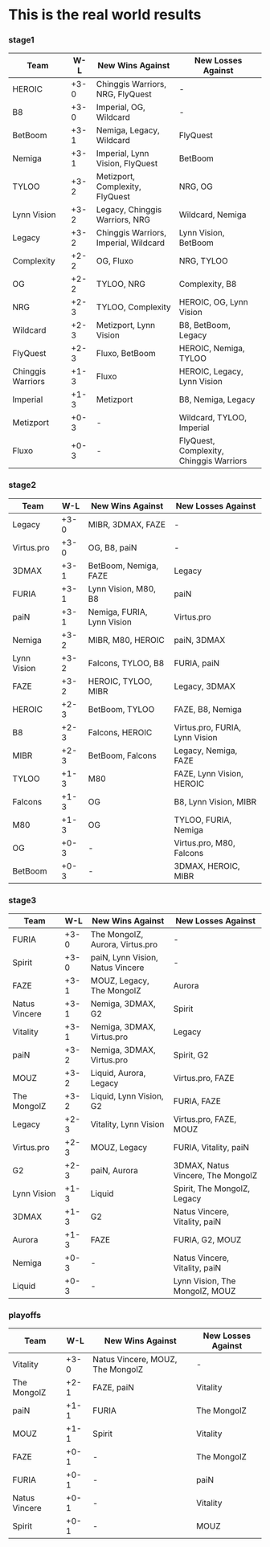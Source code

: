 # This is the real world results

### stage1

| Team | W-L | New Wins Against | New Losses Against |
|------|-----|-----------------|------------------|
| HEROIC | +3-0 | Chinggis Warriors, NRG, FlyQuest | - |
| B8 | +3-0 | Imperial, OG, Wildcard | - |
| BetBoom | +3-1 | Nemiga, Legacy, Wildcard | FlyQuest |
| Nemiga | +3-1 | Imperial, Lynn Vision, FlyQuest | BetBoom |
| TYLOO | +3-2 | Metizport, Complexity, FlyQuest | NRG, OG |
| Lynn Vision | +3-2 | Legacy, Chinggis Warriors, NRG | Wildcard, Nemiga |
| Legacy | +3-2 | Chinggis Warriors, Imperial, Wildcard | Lynn Vision, BetBoom |
| Complexity | +2-2 | OG, Fluxo | NRG, TYLOO |
| OG | +2-2 | TYLOO, NRG | Complexity, B8 |
| NRG | +2-3 | TYLOO, Complexity | HEROIC, OG, Lynn Vision |
| Wildcard | +2-3 | Metizport, Lynn Vision | B8, BetBoom, Legacy |
| FlyQuest | +2-3 | Fluxo, BetBoom | HEROIC, Nemiga, TYLOO |
| Chinggis Warriors | +1-3 | Fluxo | HEROIC, Legacy, Lynn Vision |
| Imperial | +1-3 | Metizport | B8, Nemiga, Legacy |
| Metizport | +0-3 | - | Wildcard, TYLOO, Imperial |
| Fluxo | +0-3 | - | FlyQuest, Complexity, Chinggis Warriors |

### stage2

| Team | W-L | New Wins Against | New Losses Against |
|------|-----|-----------------|------------------|
| Legacy | +3-0 | MIBR, 3DMAX, FAZE | - |
| Virtus.pro | +3-0 | OG, B8, paiN | - |
| 3DMAX | +3-1 | BetBoom, Nemiga, FAZE | Legacy |
| FURIA | +3-1 | Lynn Vision, M80, B8 | paiN |
| paiN | +3-1 | Nemiga, FURIA, Lynn Vision | Virtus.pro |
| Nemiga | +3-2 | MIBR, M80, HEROIC | paiN, 3DMAX |
| Lynn Vision | +3-2 | Falcons, TYLOO, B8 | FURIA, paiN |
| FAZE | +3-2 | HEROIC, TYLOO, MIBR | Legacy, 3DMAX |
| HEROIC | +2-3 | BetBoom, TYLOO | FAZE, B8, Nemiga |
| B8 | +2-3 | Falcons, HEROIC | Virtus.pro, FURIA, Lynn Vision |
| MIBR | +2-3 | BetBoom, Falcons | Legacy, Nemiga, FAZE |
| TYLOO | +1-3 | M80 | FAZE, Lynn Vision, HEROIC |
| Falcons | +1-3 | OG | B8, Lynn Vision, MIBR |
| M80 | +1-3 | OG | TYLOO, FURIA, Nemiga |
| OG | +0-3 | - | Virtus.pro, M80, Falcons |
| BetBoom | +0-3 | - | 3DMAX, HEROIC, MIBR |

### stage3

| Team | W-L | New Wins Against | New Losses Against |
|------|-----|-----------------|------------------|
| FURIA | +3-0 | The MongolZ, Aurora, Virtus.pro | - |
| Spirit | +3-0 | paiN, Lynn Vision, Natus Vincere | - |
| FAZE | +3-1 | MOUZ, Legacy, The MongolZ | Aurora |
| Natus Vincere | +3-1 | Nemiga, 3DMAX, G2 | Spirit |
| Vitality | +3-1 | Nemiga, 3DMAX, Virtus.pro | Legacy |
| paiN | +3-2 | Nemiga, 3DMAX, Virtus.pro | Spirit, G2 |
| MOUZ | +3-2 | Liquid, Aurora, Legacy | Virtus.pro, FAZE |
| The MongolZ | +3-2 | Liquid, Lynn Vision, G2 | FURIA, FAZE |
| Legacy | +2-3 | Vitality, Lynn Vision | Virtus.pro, FAZE, MOUZ |
| Virtus.pro | +2-3 | MOUZ, Legacy | FURIA, Vitality, paiN |
| G2 | +2-3 | paiN, Aurora | 3DMAX, Natus Vincere, The MongolZ |
| Lynn Vision | +1-3 | Liquid | Spirit, The MongolZ, Legacy |
| 3DMAX | +1-3 | G2 | Natus Vincere, Vitality, paiN |
| Aurora | +1-3 | FAZE | FURIA, G2, MOUZ |
| Nemiga | +0-3 | - | Natus Vincere, Vitality, paiN |
| Liquid | +0-3 | - | Lynn Vision, The MongolZ, MOUZ |

### playoffs

| Team | W-L | New Wins Against | New Losses Against |
|------|-----|-----------------|------------------|
| Vitality | +3-0 | Natus Vincere, MOUZ, The MongolZ | - |
| The MongolZ | +2-1 | FAZE, paiN | Vitality |
| paiN | +1-1 | FURIA | The MongolZ |
| MOUZ | +1-1 | Spirit | Vitality |
| FAZE | +0-1 | - | The MongolZ |
| FURIA | +0-1 | - | paiN |
| Natus Vincere | +0-1 | - | Vitality |
| Spirit | +0-1 | - | MOUZ |

